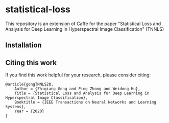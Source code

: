 # statistical-loss
This repository is an extension of Caffe for the paper "Statistical Loss and Analysis for Deep Learning in Hyperspectral Image Classification" (TNNLS)

## Installation


## Citing this work
If you find this work helpful for your research, please consider citing:

    @article{gongTNNLS20,
        Author = {Zhiqiang Gong and Ping Zhong and Weidong Hu},
        Title = {Statistical Loss and Analysis for Deep Learning in Hyperspectral Image Classification},
        Booktitle = {IEEE Transactions on Neural Networks and Learning Systems},
        Year = {2020}
    }
